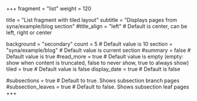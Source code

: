+++
fragment = "list"
weight = 120

title = "List fragment with tiled layout"
subtitle = "Displays pages from syna/example/blog section"
#title_align = "left" # Default is center, can be left, right or center

background = "secondary"
count = 5 # Default value is 10
section = "syna/example/blog" # Default value is current section
#summary = false # Default value is true
#read_more = true # Default value is empty (empty: show when content is truncated, false to never show, true to always show)
tiled = true # Default value is false
display_date = true # Default is false

#subsections = true # Default to true. Shows subsection branch pages
#subsection_leaves = true # Default to false. Shows subsection leaf pages
+++
